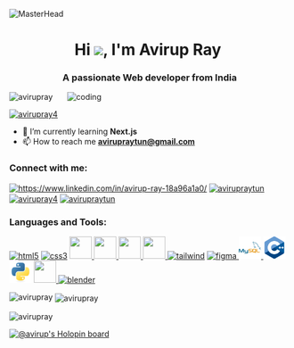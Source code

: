 ![MasterHead](https://user-images.githubusercontent.com/74038190/213910845-af37a709-8995-40d6-be59-724526e3c3d7.gif)
<h1 align="center">Hi <img src="https://user-images.githubusercontent.com/74038190/214644152-52f47eb3-5e31-4f47-8758-05c9468d5596.gif" width="5%"/>, I'm Avirup Ray <img/> </h1>
<h3 align="center">A passionate Web developer from India</h3>
<img align="right" alt="coding" width="400" src="https://user-images.githubusercontent.com/74038190/219923809-b86dc415-a0c2-4a38-bc88-ad6cf06395a8.gif">

<p align="left"> <img src="https://komarev.com/ghpvc/?username=avirupray&label=Profile%20views&color=0e75b6&style=flat" alt="avirupray" /> </p>
<p align="left"> <a href="https://twitter.com/avirupray4" target="blank"><img src="https://img.shields.io/twitter/follow/avirupray4?logo=twitter&style=for-the-badge" alt="avirupray4" /></a> </p>

- 🌱 I’m currently learning **Next.js**
- 📫 How to reach me **avirupraytun@gmail.com**

<h3 align="left">Connect with me:</h3>
<p align="left">
<a href="https://linkedin.com/in/https://www.linkedin.com/in/avirup-ray-18a96a1a0/" target="blank"><img align="center" src="https://user-images.githubusercontent.com/74038190/235294012-0a55e343-37ad-4b0f-924f-c8431d9d2483.gif" alt="https://www.linkedin.com/in/avirup-ray-18a96a1a0/" height="40" width="40" /></a>
<a href="https://instagram.com/avirupraytun" target="blank"><img align="center" src="https://user-images.githubusercontent.com/74038190/235294013-a33e5c43-a01c-43f6-b44d-a406d8b4ab75.gif" alt="avirupraytun" height="40" width="40" /></a>
<a href="https://twitter.com/avirupray4" target="blank"><img align="center" src="https://user-images.githubusercontent.com/74038190/235294011-b8074c31-9097-4a65-a594-4151b58743a8.gif" alt="avirupray4" height="40" width="40" /></a>
<a href="https://www.leetcode.com/avirupraytun" target="blank"><img align="center" src="https://raw.githubusercontent.com/rahuldkjain/github-profile-readme-generator/master/src/images/icons/Social/leet-code.svg" alt="avirupraytun" height="30" width="40" /></a>
</p>

<h3 align="left">Languages and Tools:</h3>

<p align="left">
  
<a href="https://www.w3.org/html/" target="_blank" rel="noreferrer"> <img src="https://user-images.githubusercontent.com/74038190/238200426-29fd6286-4e7b-4d6c-818f-c4765d5e39a9.gif" alt="html5" width="40" height="40"/></a>
<a href="https://www.w3schools.com/css/" target="_blank" rel="noreferrer"> <img src="https://user-images.githubusercontent.com/74038190/238200428-67f477ed-6624-42da-99f0-1a7b1a16eecb.gif" alt="css3" width="40" height="40"/></a>
<a href="https://react.dev/" target="_blank" rel="noreferrer"> <img src="https://skillicons.dev/icons?i=react"  width="40" height="40" margin-top /> </a>
<a href="https://nodejs.org/en" target="_blank" rel="noreferrer"> <img src="https://skillicons.dev/icons?i=nodejs"  width="40" height="40" margin-top /> </a>
<a href="https://expressjs.com/" target="_blank" rel="noreferrer"> <img src="https://skillicons.dev/icons?i=express"  width="40" height="40" margin-top /> </a>
<a href="https://www.mongodb.com/" target="_blank" rel="noreferrer"> <img src="https://skillicons.dev/icons?i=mongodb"  width="40" height="40" margin-top /> </a>
<a href="https://tailwindcss.com/" target="_blank" rel="noreferrer"> <img src="https://www.vectorlogo.zone/logos/tailwindcss/tailwindcss-icon.svg" alt="tailwind" width="40" height="40"/></a>
<a href="https://www.figma.com/" target="_blank" rel="noreferrer"> <img src="https://www.vectorlogo.zone/logos/figma/figma-icon.svg" alt="figma" width="40" height="40"/> </a>
<a href="https://www.mysql.com/" target="_blank" rel="noreferrer"> <img src="https://raw.githubusercontent.com/devicons/devicon/master/icons/mysql/mysql-original-wordmark.svg" alt="mysql" width="40" height="40"/> </a>
<a href="https://www.w3schools.com/cpp/" target="_blank" rel="noreferrer"> <img src="https://raw.githubusercontent.com/devicons/devicon/master/icons/cplusplus/cplusplus-original.svg" alt="cplusplus" width="40" height="40"/> </a>
<a href="https://www.python.org" target="_blank" rel="noreferrer"> <img src="https://raw.githubusercontent.com/devicons/devicon/master/icons/python/python-original.svg" alt="python" width="40" height="40"/></a>
<a href="https://www.photoshop.com/en" target="_blank" rel="noreferrer"> <img src="https://skillicons.dev/icons?i=photoshop"  width="40" height="40" margin-top /> </a>
<a href="https://www.blender.org/" target="_blank" rel="noreferrer"> <img src="https://download.blender.org/branding/community/blender_community_badge_white.svg" alt="blender" width="40" height="40"/> </a>

</p>

<p><img align="left" src="https://github-readme-stats.vercel.app/api/top-langs?username=avirupray&show_icons=true&locale=en&layout=compact" alt="avirupray" /></p>

<p>&nbsp;<img align="center" src="https://github-readme-stats.vercel.app/api?username=avirupray&show_icons=true&locale=en" alt="avirupray" /></p>

<p><img align="center" src="https://github-readme-streak-stats.herokuapp.com/?user=avirupray&" alt="avirupray" /></p>

[![@avirup's Holopin board](https://holopin.me/avirup)](https://holopin.io/@avirup)
